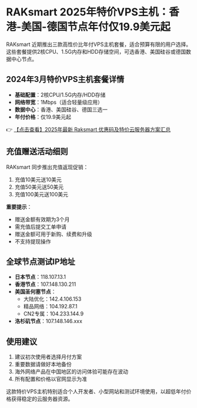 # RAKsmart 2025年特价VPS主机：香港-美国-德国节点年付仅19.9美元起

RAKsmart 近期推出三款高性价比年付VPS主机套餐，适合预算有限的用户选择。这些套餐提供2核CPU、1.5G内存和HDD存储空间，可选香港、美国硅谷或德国数据中心节点。

## 2024年3月特价VPS主机套餐详情

- **基础配置**：2核CPU/1.5G内存/HDD存储
- **网络带宽**：1Mbps（适合轻量级应用）
- **数据中心**：香港、美国硅谷、德国三选一
- **年付价格**：仅19.9美元起

👉 [【点击查看】2025年最新 Raksmart 优惠码及特价云服务器方案汇总](https://bit.ly/raksmart)

## 充值赠送活动细则

RAKsmart 同步推出充值返现促销：

1. 充值10美元送10美元
2. 充值50美元送50美元
3. 充值100美元送100美元

**重要提示**：
- 赠送金额有效期为3个月
- 需充值后提交工单申请
- 赠送金额可用于新购、续费和升级
- 不支持提现操作

## 全球节点测试IP地址

- **日本节点**：118.107.13.1
- **香港节点**：107.148.130.211
- **美国圣何塞节点**：
  - 大陆优化：142.4.106.153
  - 精品网络：104.192.87.1
  - CN2专属：104.233.144.9
- **洛杉矶节点**：107.148.146.xxx

## 使用建议

1. 建议初次使用者选择月付方案
2. 重要数据请做好本地备份
3. 海外网络产品在中国地区的访问体验可能存在波动
4. 所有配置和价格以官网显示为准

这款特价VPS主机特别适合个人开发者、小型网站和测试环境使用，以超低年付价格获得稳定的云服务器资源。